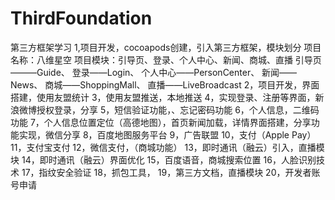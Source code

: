 # ThirdFoundation
第三方框架学习
1,项目开发，cocoapods创建，引入第三方框架，模块划分
	项目名称：八维星空
	项目模块：引导页、登录、个人中心、新闻、商城、直播
	引导页———Guide、
	登录——Login、
	个人中心——PersonCenter、
	新闻——News、
	商城——ShoppingMall、
	直播——LiveBroadcast
2，项目开发，界面搭建，使用友盟统计
3，使用友盟推送，本地推送
4，实现登录、注册等界面，新浪微博授权登录，分享
5，短信验证功能，、忘记密码功能
6，个人信息，二维码功能
7，个人信息位置定位（高德地图），首页新闻加载，详情界面搭建，分享功能实现，微信分享
8，百度地图服务平台
9，广告联盟
10，支付（Apple Pay）
11，支付宝支付
12，微信支付，（商城功能）
13，即时通讯（融云）引入，直播模块
14，即时通讯（融云）界面优化
15，百度语音，商城搜索位置
16，人脸识别技术
17，指纹安全验证
18，抓包工具，
19，第三方文档，直播模块
20，开发者账号申请
